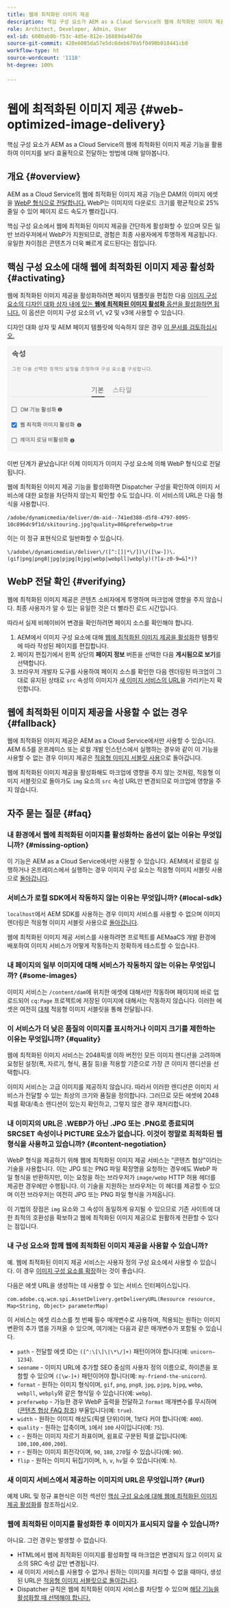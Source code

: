 ```yaml
---
title: 웹에 최적화된 이미지 제공
description: 핵심 구성 요소가 AEM as a Cloud Service의 웹에 최적화된 이미지 제공 기능을 활용하여 이미지를 보다 효율적으로 전달하는 방법에 대해 알아봅니다.
role: Architect, Developer, Admin, User
exl-id: 6080ab8b-f53c-4d5e-812e-16889da4d7de
source-git-commit: 420e6085da57e5dc6deb670a5f0498b018441cb8
workflow-type: ht
source-wordcount: '1118'
ht-degree: 100%

---
```


# 웹에 최적화된 이미지 제공 {#web-optimized-image-delivery}

핵심 구성 요소가 AEM as a Cloud Service의 웹에 최적화된 이미지 제공 기능을 활용하여 이미지를 보다 효율적으로 전달하는 방법에 대해 알아봅니다.

## 개요 {#overview}

AEM as a Cloud Service의 웹에 최적화된 이미지 제공 기능은 DAM의 이미지 에셋을 [WebP 형식으로 전달합니다.](https://developers.google.com/speed/webp) WebP는 이미지의 다운로드 크기를 평균적으로 25% 줄일 수 있어 페이지 로드 속도가 빨라집니다.

핵심 구성 요소에서 웹에 최적화된 이미지 제공을 간단하게 활성화할 수 있으며 모든 일반 브라우저에서 WebP가 지원되므로, 경험은 최종 사용자에게 투명하게 제공됩니다. 유일한 차이점은 콘텐츠가 더욱 빠르게 로드된다는 점입니다.

## 핵심 구성 요소에 대해 웹에 최적화된 이미지 제공 활성화 {#activating}

웹에 최적화된 이미지 제공을 활성화하려면 페이지 템플릿을 편집한 다음 [이미지 구성 요소의 디자인 대화 상자 내에 있는 **웹에 최적화된 이미지 활성화** 옵션을 활성화하면 됩니다.](/help/components/image.md#design-dialog) 이 옵션은 이미지 구성 요소의 v1, v2 및 v3에 사용할 수 있습니다.

디자인 대화 상자 및 AEM 페이지 템플릿에 익숙하지 않은 경우 [이 문서를 검토하십시오.](/help/get-started/authoring.md#pre-configuring-core-components)

![디자인 대화 상자에서 웹에 최적화된 이미지 제공 활성화](/help/assets/web-optimized-image-delivery.png)

이번 단계가 끝났습니다! 이제 이미지가 이미지 구성 요소에 의해 WebP 형식으로 전달됩니다.

웹에 최적화된 이미지 제공 기능을 활성화하면 Dispatcher 구성을 확인하여 이미지 서비스에 대한 요청을 차단하지 않는지 확인할 수도 있습니다. 이 서비스의 URL은 다음 형식을 사용합니다.

```text
/adobe/dynamicmedia/deliver/dm-aid--741ed388-d5f8-4797-8095-10c896dc9f1d/skitouring.jpg?quality=80&preferwebp=true
```

이는 이 정규 표현식으로 일반화할 수 있습니다.

```text
\/adobe\/dynamicmedia\/deliver\/([^:[]|*\/])\/([\w-])\.(gif|png|png8|jpg|pjpg|bjpg|webp|webpll|webply)(?[a-z0-9=&]*)?
```

## WebP 전달 확인 {#verifying}

웹에 최적화된 이미지 제공은 콘텐츠 소비자에게 투명하며 마크업에 영향을 주지 않습니다. 최종 사용자가 알 수 있는 유일한 것은 더 빨라진 로드 시간입니다.

따라서 실제 비헤이비어 변경을 확인하려면 페이지 소스를 확인해야 합니다.

1. AEM에서 이미지 구성 요소에 대해 [웹에 최적화된 이미지 제공을 활성화](#activating)한 템플릿에 따라 작성된 페이지를 편집합니다.
1. 페이지 편집기에서 왼쪽 상단의 **페이지 정보** 버튼을 선택한 다음 **게시됨으로 보기**&#x200B;를 선택합니다.
1. 브라우저 개발자 도구를 사용하여 페이지 소스를 확인한 다음 렌더링된 마크업이 그대로 유지된 상태로 `src` 속성의 이미지가 [새 이미지 서비스의 URL](#activating)을 가리키는지 확인합니다.

## 웹에 최적화된 이미지 제공을 사용할 수 없는 경우 {#fallback}

웹에 최적화된 이미지 제공은 AEM as a Cloud Service에서만 사용할 수 있습니다. AEM 6.5를 온프레미스 또는 로컬 개발 인스턴스에서 실행하는 경우와 같이 이 기능을 사용할 수 없는 경우 이미지 제공은 [적응형 이미지 서블릿 사용](/help/developing/adaptive-image-servlet.md)으로 돌아갑니다.

웹에 최적화된 이미지 제공을 활성화해도 마크업에 영향을 주지 않는 것처럼, 적응형 이미지 서블릿으로 돌아가도 `img` 요소의 `src` 속성 URL만 변경되므로 마크업에 영향을 주지 않습니다.

## 자주 묻는 질문 {#faq}

### 내 환경에서 웹에 최적화된 이미지를 활성화하는 옵션이 없는 이유는 무엇입니까? {#missing-option}

이 기능은 AEM as a Cloud Service에서만 사용할 수 있습니다. AEM에서 로컬로 실행하거나 온프레미스에서 실행하는 경우 이미지 구성 요소는 적응형 이미지 서블릿 사용으로 [돌아갑니다](#fallback).

### 서비스가 로컬 SDK에서 작동하지 않는 이유는 무엇입니까? {#local-sdk}

`localhost`에서 AEM SDK를 사용하는 경우 이미지 서비스를 사용할 수 없으며 이미지 렌더링은 적응형 이미지 서블릿 사용으로 [돌아갑니다](#fallback).

웹에 최적화된 이미지 제공 서비스를 사용하려면 프로젝트를 AEMaaCS 개발 환경에 배포하여 이미지 서비스가 어떻게 작동하는지 정확하게 테스트할 수 있습니다.

### 내 페이지의 일부 이미지에 대해 서비스가 작동하지 않는 이유는 무엇입니까? {#some-images}

이미지 서비스는 `/content/dam`에 위치한 에셋에 대해서만 작동하며 페이지에 바로 업로드되어 `cq:Page` 프로젝트에 저장된 이미지에 대해서는 작동하지 않습니다. 이러한 에셋은 여전히 [대체](#fallback) 적응형 이미지 서블릿을 통해 전달됩니다.

### 이 서비스가 더 낮은 품질의 이미지를 표시하거나 이미지 크기를 제한하는 이유는 무엇입니까? {#quality}

웹에 최적화된 이미지 서비스는 2048픽셀 이하 버전인 모든 이미지 렌디션을 고려하며 요청된 설정(폭, 자르기, 형식, 품질 등)을 적용할 기준으로 가장 큰 이미지 렌디션을 선택합니다.

이미지 서비스는 고급 이미지를 제공하지 않습니다. 따라서 이러한 렌디션은 이미지 서비스가 전달할 수 있는 최상의 크기와 품질을 정의합니다. 그러므로 모든 에셋에 2048픽셀 확대/축소 렌디션이 있는지 확인하고, 그렇지 않은 경우 재처리합니다.

### 내 이미지의 URL은 .WEBP가 아닌 .JPG 또는 .PNG로 종료되며 SRCSET 속성이나 PICTURE 요소가 없습니다. 이것이 정말로 최적화된 웹 형식을 사용하고 있습니까? {#content-negotiation}

WebP 형식을 제공하기 위해 웹에 최적화된 이미지 제공 서비스는 “콘텐츠 협상”이라는 기술을 사용합니다. 이는 JPG 또는 PNG 파일 확장명을 요청하는 경우에도 WebP 파일 형식을 반환하지만, 이는 요청을 하는 브라우저가 `image/webp` HTTP 허용 헤더를 제공한 경우에만 수행됩니다. 이 기술을 지원하는 브라우저는 이 헤더를 제공할 수 있으며 이전 브라우저는 여전히 JPG 또는 PNG 파일 형식을 가져옵니다.

이 기법의 장점은 `img` 요소와 그 속성이 동일하게 유지될 수 있으므로 기존 사이트에 대한 최적의 호환성을 확보하고 웹에 최적화된 이미지 제공으로 원활하게 전환할 수 있다는 점입니다.

### 내 구성 요소와 함께 웹에 최적화된 이미지 제공을 사용할 수 있습니까?

예. 웹에 최적화된 이미지 제공 서비스는 사용자 정의 구성 요소에서 사용할 수 있습니다. 이 경우 [이미지 구성 요소를 확장](/help/developing/customizing.md)하는 것이 좋습니다.

다음은 에셋 URL을 생성하는 데 사용할 수 있는 서비스 인터페이스입니다.

```
com.adobe.cq.wcm.spi.AssetDelivery.getDeliveryURL(Resource resource, Map<String, Object> parameterMap)
```

이 서비스는 에셋 리소스를 첫 번째 필수 매개변수로 사용하며, 적용되는 원하는 이미지 변환의 추가 맵을 가져올 수 있으며, 여기에는 다음과 같은 매개변수가 포함될 수 있습니다.

* `path` - 전달할 에셋 ID는 `([^:\[\]\|\*\/]+)` 패턴이어야 합니다(예: `unicorn–1234`).
* `seoname` - 이미지 URL에 추가할 SEO 중심의 사용자 정의 이름으로, 하이픈을 포함할 수 있으며 `([\w-]+)` 패턴이어야 합니다(예: `my-friend-the-unicorn`).
* `format` - 원하는 이미지 형식이며, `gif`, `png`, `png8`, `jpg`, `pjpg`, `bjpg`, `webp`, `webpll`, `webply`와 같은 형식일 수 있습니다(예: `webp`).
* `preferwebp` - 가능한 경우 WebP 출력을 전달하고 `format` 매개변수를 무시하며([콘텐츠 협상 FAQ 참조](#content-negotiation)) 부울입니다(예: `true`).
* `width` - 원하는 이미지 해상도(픽셀 단위)이며, 1보다 커야 합니다(예: `400`).
* `quality` - 원하는 압축이며, `1`에서 `100` 사이입니다(예: `75`).
* `c` - 원하는 이미지 자르기 좌표이며, 쉼표로 구분된 픽셀 값입니다(예: `100,100,400,200`).
* `r` - 원하는 이미지 회전각이며, `90`, `180`, `270`일 수 있습니다(예: `90`).
* `flip` - 원하는 이미지 뒤집기이며, `h`, `v`, `hv`일 수 있습니다(예: `h`).

### 새 이미지 서비스에서 제공하는 이미지의 URL은 무엇입니까? {#url}

예제 URL 및 정규 표현식은 이전 섹션인 [핵심 구성 요소에 대해 웹에 최적화된 이미지 제공 활성화](#activating)를 참조하십시오.

### 웹에 최적화된 이미지를 활성화한 후 이미지가 표시되지 않을 수 있습니까?

아니요. 그런 경우는 발생할 수 없습니다.

* HTML에서 웹에 최적화된 이미지를 활성화할 때 마크업은 변경되지 않고 이미지 요소의 SRC 속성 값만 변경됩니다.
* 새 이미지 서비스를 사용할 수 없거나 원하는 이미지를 처리할 수 없을 때마다, 생성된 URL은 [적응형 이미지 서블릿으로 돌아갑니다](#fallback).
* Dispatcher 규칙은 웹에 최적화된 이미지 서비스를 차단할 수 있으며 [해당 기능을 활성화할 때 선택해야 합니다.](#activating)
